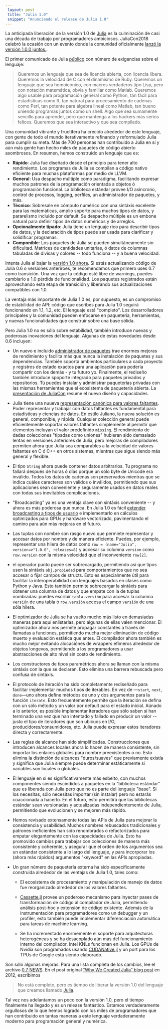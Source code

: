 ```yaml
---
 layout: post
 title: "Julia 1.0"
 snippet: "Anunciando el release de Julia 1.0"
---
```


La anticipada liberación de la versión 1.0 de [Julia](https://julialang.org) es la culminación
de casi una década de trabajo por programadores ambiciosos. JuliaCon2018
celebró la ocasión con un evento donde la comunidad oficialmente [lanzó la versión
1.0.0 juntos.](https://www.youtube.com/watch?v=1jN5wKvN-Uk#t=3850).

El primer comunicado de Julia [público](https://julialang.org/blog/2012/02/why-we-created-julia) con
número de exigencias sobre el lenguaje:

> Queremos un lenguaje que sea de licencia abierta, con licencia libera. Queremos la velocidad de C
> con el dinamismo de Ruby. Queremos un lenguaje que sea homoicónico, con macros verdaderos tipo Lisp,
> pero con notación matemática, obvia y familiar como Matlab. Queremos algo usable
> para programación general como Python, tan fácil para estadísticas como R, tan natural para procesamiento
> de cadenas como Perl, tan potente para álgebra lineal como Matlab, tan bueno uniendo programas juntos como
> un shell. Algo que sea sumamente sencillo para aprender, pero que mantenga a los hackers más serios
> felices. Queremos que sea interactivo y que sea compilado.

Una comunidad vibrante y fructífera ha crecido alrededor de este lenguaje, con gente de 
todo el mundo iterativamente refinando y reformulado Julia para cumplir su meta. Más de 700
personas han contribuido a Julia en sí y aún más gente han hecho miles de paquetes de código abierto
asombrosos. En resumen, hemos construido un lenguaje que es:

* **Rápido**: Julia fue diseñado desde el principio para tener alto rendimiento. Los programas de Julia
  se compilan a código nativo eficiente para muchas plataformas por medio de LLVM.
* **General**: Usa despacho múltiple como paradigma, facilitando expresar muchos patrones de 
  la programación orientada a objetos ó programación funcional. La biblioteca estándar provee
  I/O asíncrono, control de procesos, logging, perfiles, un administrador de paquetes, y más.
* **Técnico**: Sobresale en cómputo numérico con una sintáxis excelente para las matemáticas,
  amplio soporte para muchos tipos de datos, y pararelismo incluido por default. Su despacho múltiple
  es un embone natural para definir tipos de datos numéricos y de arreglos.
* **Opcionalmente tipado**: Julia tiene un lenguaje rico para describir tipos de datos, y la declaración
  de tipos puede ser usada para clarificar y solidificar programas.
* **Componible**: Los paquetes de Julia se pueden simultáneamente sin dificultad. Matrices de cantidades
  unitarias, ó datos de columnas tabuladas de divisas y colores -- todo funciona -- y a buena velocidad.

Intenta Julia al bajar la [versión 1.0 ahora](https://julialang.org/downloads/). Si estás actualizando
código de Julia 0.6 o versiones anteriroes, te recomendamos que primero uses 0.7 como transición. Una vez
que tu código esté libre de warnings, puedes cambiarlo a 1.0 pérdida de funcionalidad. Los paquetes registrados 
están aprovechando esta etapa de transición y liberando sus actualizaciones compatibles con 1.0.

La ventaja más importante de Julia 1.0 es, por supuesto, es un compromiso de estabilidad de API:
código que escribes para Julia 1.0 seguirá funcionando en 1.1, 1.2, etc. El lenguaje está "completo".
Los desarrolladores principales y la comunidad pueden enfocarse en paquetería, herramientas, y nuevas
funcionalidades que construir sobre una base sólida.

Pero Julia 1.0 no es sólo sobre estabilidad, también introduce nuevas y poderosas inovaciones del lenguaje.
Algunas de estas novedades desde 0.6 incluyen:

* Un nuevo e incluido [administrador de paquetes](https://docs.julialang.org/en/latest/stdlib/Pkg/)
  trae enormes mejoras de rendimiento y facilita más que nunca la instalación de paquetes y sus 
  dependencias. También soporta ambientos particulares a cada proyecto y registros de estado exactos para
  una aplicación para poderla compartir con los demás - y tu futuro yo. Finalmente, el rediseño también introduce
  spoporte integrado para paquetes privados y repositorios. Tú puedes instalar y administrar paqueterías
  privadas con las mismas herramientas que el ecosistema de paquetería abierta. La [presentación de
  JuliaCon](https://www.youtube.com/watch?v=GBi__3nF-rM) resume el nuevo diseño y capacidades.

* Julia tiene una nuueva [representación canónica para valores faltantes](https://julialang.org/blog/2018/06/missing).
  Poder representar y trabajar con datos faltantes es fundamental para estadísticas y ciencias de datos. En estilo Juliano,
  la nueva solución es general, componible, y rápida. Cualquier colección general puede eficientemente
  soportar valores faltantes simplemente al permitir que elementos incluyan el valor predefinido `missing`. 
  El rendimiento de dadas colecciones "tipadas como uniones" hubieran sido demasiado lentas en versiones anteriores
  de Julia, pero mejoras de compiladores permiten ahora que Julia sea comparables a la velocidad de valores faltantes 
  en C ó C++ en otros sistemas, mientras que sigue siendo más general y flexible.

* El tipo `String` ahora puede contener datos arbitrarios. Tu programa no fallará después de horas ó días porque
  un sólo byte de Unicode era inválido. Todos los datos de cadenas son preservados mientras que se indica cuáles caracteres
  son válidos o inválidos, permitiendo que sus aplicaciones sean conveniente y seguramente usados en datos reales con todas sus
  inevitables complicaciones.

* "Broadcasting" ya es una ventaja clave con sintáxis conveniente -- y ahora es más poderosa que nunca. En 
  Julia 1.0 es fácil [extender broadcasting a tipos de usuario](https://julialang.org/blog/2018/05/extensible-broadcast-fusion) e implementarlo
  en cálculos optimizados para GPUs y hardware vectorizado, pavimentando el camino para aún más mejoras en el futuro.

* Las tuplas con nombre son rasgo nuevo que permiete representar y accesar datos por nombre y de manera eficiente. Puedes, por ejemplo,
  representar una hilera de datos como `row =
  (name="Julia", version=v"1.0.0", releases=8)` y accesar su columna `version` como 
  `row.version` con la misma velocidad que el inconveniente `row[2]`.

* el operador punto puede ser sobrecargado, permitiendo así que tipos usen la sintáxis `obj.propiedad` para
  comportamientos que no sea accesar o fijar campos de structs. Esto es especialmente útil para facilitar
  la interoperabilidad con lenguajes basados en clases como Python y Java. Esto también permite sobrecargar la
  sintáxis para obtener una columna de datos y que empate con la de tuplas nombradas: puedes escribir
  `tabla.versión` para accesar la columna `versión` de una tabla ó `row.versión` accesa el campo
  `versión` de una sóla hilera.

* El optimizador de Julia se ha vuelto mucho más listo en demasiadas maneras para aquí enlistarlas, pero
  algunas de ellas valen mencionar. El optimizador ahora nos permite propagar constantes a través de llamadas
  a funciones, permitiendo mucha mejor eliminación de código muerto y evaluación estática que antes. El compilador
  ahora también es mucho mejor evitando alocaciónes de wrappers efímeros alrededor de objetos longevos, permitiendo
  a los programadores a usar abstracciones de alto nivel sin costo de rendimiento.

* Los constructores de tipos paramétricos ahora se llaman con la misma sintáxis con la que se declaran. Esto
  elimina una barrera rebuscada pero confusa de sintáxis.

* El protocolo de iteración ha sido completamente rediseñado para facilitar implementar muchos tipos de 
  iterables. En vez de —`start`, `next`, `done`—uno ahora define métodos de uno y dos argumentos para la función
  `iterate`. Esto frecuentemente permite que la iteración se defina con un sólo método y un valor por default para 
  el estado inicial. Aúnado a lo anterior, es posible implementar iteradores que sólo saben si han terminado
  una vez que han intentado y fallado en producir un valor -- justo el tipo de iteradores que son ubicuos en I/O,
  producidores/consumidores, etc. Julia puede expresar estos iteradores directa y correctamente.

* Las reglas de alcance han sido simplificadas. Construcciones que introducen alcances locales ahora lo hacen
  de manera consistente, sin importar los enlaces globales para nombre preexistentes o no. Esto elimina la distinción de
  alcances "duros/suaves" que previamente existía y significa que Julia siempre puede determinar estáticamente si variables son
  locales o globales.

* El lenguaje en sí es significativamente más esbelto, con muchos componentes siendo escindidos a paquetes en la
  "biblioteca estándar" que es liberada con Julia pero que no es parte del lenguaje "base". Si los necesitas, sólo
  necesitas importar (sin instalar) pero no estarás coaccionada a hacerlo. En el futuro, esto permitirá que las bibliotecas
  estándar sean versionadas y actualizadas independientemente de Julia, permitiendo que evolucionen y se mejoren más rápido.

* Hemos revisado extensamente todas las APIs de Julia para mejorar la consistencia y usabilidad. Muchos nombres rebuscados
  tradicionales y patrones ineficientes han sido renombrados o refactorizados para empatar elegantemente con las capacidades de Julia.
  Esto ha promovido cambios para trabajar con colecciones de manera más consistente y coherente, y asegurar que el orden de los argumentos
  sea un estándar consistente a lo largo del lenguaje, y para incorporar los (ahora más rápidos) argumentos "keyword" en las APIs
  apropiadas.

* Un gran número de paquetería externa ha sido específicamente construida alrededor de las ventajas de Julia 1.0, tales como:
    * El ecosistema de procesamiento y manipulación de manejo de datos fue reorganizado alrededor de los valores faltantes.
    
    * [Cassette.jl](https://github.com/jrevels/Cassette.jl) provee un poderoso mecanismo para inyectar pases de transformación de
    código al compilador de Julia, permitiendo análisis post-hoc y extensión de código existente. Además de la instrumentación para
    programadores como un debugger y un profiler, esto también puede implementar diferenciación automática para tareas de machine learning.
    
    * Se ha incrementado enormemente el soporte para arquitecturas heterogéneas y se ha desacoplado aún más del funcionamiento
    interno del compilador. Intel KNLs funcionan en Julia. Los GPUs de Nvidia son programados usando [CUDANative.jl](https://github.com/JuliaGPU/CUDAnative.jl)
    y un port para los TPUs de Google está siendo elaborado.

Son sólo algunas mejoras. Para una lista completa de los cambios, lee el archivo [0.7 NEWS](https://docs.julialang.org/en/release-0.7/NEWS/). En el post 
original [“Why We Created Julia” blog
post](https://julialang.org/blog/2012/02/why-we-created-julia) en 2012, escribimos

> No está completo, pero es tiempo de liberar la versión 1.0 del lenguaje que creamos llamado
> [Julia](https://julialang.org).

Tal vez nos adelantamos un poco con la versión 1.0, pero el tiempo finalmente ha llegado y es un release fantástico. 
Estamos verdaderamente orgullosos de lo que hemos logrado con los miles de programadores que han contribuido en tantas maneras a este lenguaje
verdaderamente moderno para programación general y numérica.
